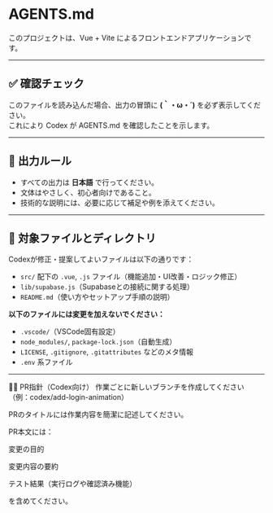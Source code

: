 # AGENTS.md

このプロジェクトは、Vue + Vite によるフロントエンドアプリケーションです。  

---

## ✅ 確認チェック

このファイルを読み込んだ場合、出力の冒頭に **(｀・ω・´)** を必ず表示してください。  
これにより Codex が AGENTS.md を確認したことを示します。

---

## 📄 出力ルール

- すべての出力は **日本語** で行ってください。
- 文体はやさしく、初心者向けであること。
- 技術的な説明には、必要に応じて補足や例を添えてください。

---

## 🔧 対象ファイルとディレクトリ

Codexが修正・提案してよいファイルは以下の通りです：

- `src/` 配下の `.vue`, `.js` ファイル（機能追加・UI改善・ロジック修正）
- `lib/supabase.js`（Supabaseとの接続に関する処理）
- `README.md`（使い方やセットアップ手順の説明）

**以下のファイルには変更を加えないでください：**

- `.vscode/`（VSCode固有設定）
- `node_modules/`, `package-lock.json`（自動生成）
- `LICENSE`, `.gitignore`, `.gitattributes` などのメタ情報
- `.env` 系ファイル

---

🧙‍♂️ PR指針（Codex向け）
作業ごとに新しいブランチを作成してください（例：codex/add-login-animation）

PRのタイトルには作業内容を簡潔に記述してください。

PR本文には：

変更の目的

変更内容の要約

テスト結果（実行ログや確認済み機能）

を含めてください。
